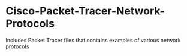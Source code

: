 # Cisco-Packet-Tracer-Network-Protocols
Includes Packet Tracer files that contains examples of various network protocols
